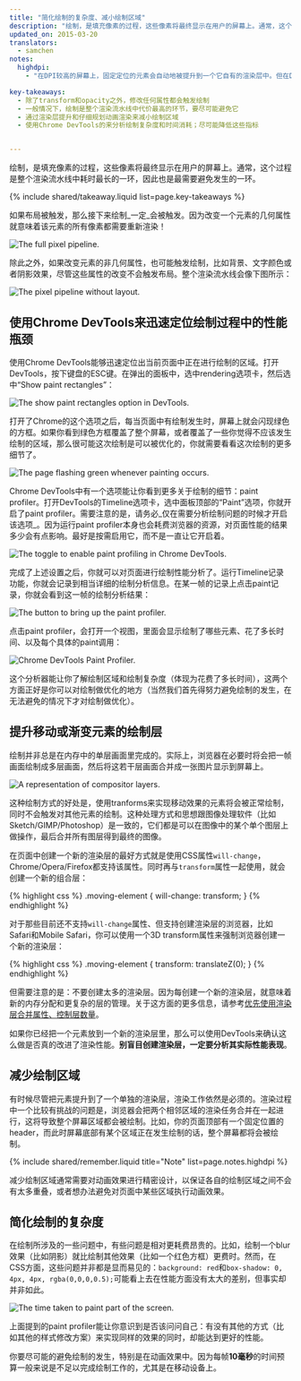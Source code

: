 ```yaml
---
title: "简化绘制的复杂度、减小绘制区域"
description: "绘制，是填充像素的过程，这些像素将最终显示在用户的屏幕上。通常，这个过程是整个渲染流水线中耗时最长的一环，因此也是最需要避免发生的一环。"
updated_on: 2015-03-20
translators:
  - samchen
notes:
  highdpi:
    - "在DPI较高的屏幕上，固定定位的元素会自动地被提升到一个它自有的渲染层中。但在DPI较低的设备上却并非如此，因为这个渲染层的提升会使得字体渲染方式由子像素变为灰阶（详细内容请参考：[Text Rendering](http://www.html5rocks.com/en/tutorials/internals/antialiasing-101/?redirect_from_locale=zh#toc-text-rendering)），我们需要手动实现渲染层的提升。"

key-takeaways:
  - 除了transform和opacity之外，修改任何属性都会触发绘制
  - 一般情况下，绘制是整个渲染流水线中代价最高的环节，要尽可能避免它
  - 通过渲染层提升和仔细规划动画渲染来减小绘制区域
  - 使用Chrome DevTools的来分析绘制复杂度和时间消耗；尽可能降低这些指标


---
```

<p class="intro">
  绘制，是填充像素的过程，这些像素将最终显示在用户的屏幕上。通常，这个过程是整个渲染流水线中耗时最长的一环，因此也是最需要避免发生的一环。
</p>

{% include shared/takeaway.liquid list=page.key-takeaways %}

如果布局被触发，那么接下来绘制_一定_会被触发。因为改变一个元素的几何属性就意味着该元素的所有像素都需要重新渲染！

<img src="images/simplify-paint-complexity-and-reduce-paint-areas/frame.jpg" class="g--centered" alt="The full pixel pipeline.">

除此之外，如果改变元素的非几何属性，也可能触发绘制，比如背景、文字颜色或者阴影效果，尽管这些属性的改变不会触发布局。整个渲染流水线会像下图所示：

<img src="images/simplify-paint-complexity-and-reduce-paint-areas/frame-no-layout.jpg" class="g--centered" alt="The pixel pipeline without layout.">

## 使用Chrome DevTools来迅速定位绘制过程中的性能瓶颈

使用Chrome DevTools能够迅速定位出当前页面中正在进行绘制的区域。打开DevTools，按下键盘的ESC键。在弹出的面板中，选中rendering选项卡，然后选中“Show paint rectangles”：

<img src="images/simplify-paint-complexity-and-reduce-paint-areas/show-paint-rectangles.jpg" class="g--centered" alt="The show paint rectangles option in DevTools.">

打开了Chrome的这个选项之后，每当页面中有绘制发生时，屏幕上就会闪现绿色的方框。如果你看到绿色方框覆盖了整个屏幕，或者覆盖了一些你觉得不应该发生绘制的区域，那么很可能这次绘制是可以被优化的，你就需要看看这次绘制的更多细节了。

<img src="images/simplify-paint-complexity-and-reduce-paint-areas/show-paint-rectangles-green.jpg" class="g--centered" alt="The page flashing green whenever painting occurs.">

Chrome DevTools中有一个选项能让你看到更多关于绘制的细节：paint profiler。打开DevTools的Timeline选项卡，选中面板顶部的“Paint”选项，你就开启了paint profiler。需要注意的是，请务必_仅在需要分析绘制问题的时候才开启该选项_。因为运行paint profiler本身也会耗费浏览器的资源，对页面性能的结果多少会有点影响。最好是按需启用它，而不是一直让它开启着。

<img src="images/simplify-paint-complexity-and-reduce-paint-areas/paint-profiler-toggle.jpg" class="g--centered" alt="The toggle to enable paint profiling in Chrome DevTools.">

完成了上述设置之后，你就可以对页面进行绘制性能分析了。运行Timeline记录功能，你就会记录到相当详细的绘制分析信息。在某一帧的记录上点击paint记录，你就会看到这一帧的绘制分析结果：

<img src="images/simplify-paint-complexity-and-reduce-paint-areas/paint-profiler-button.jpg" class="g--centered" alt="The button to bring up the paint profiler.">

点击paint profiler，会打开一个视图，里面会显示绘制了哪些元素、花了多长时间、以及每个具体的paint调用：

<img src="images/simplify-paint-complexity-and-reduce-paint-areas/paint-profiler.jpg" class="g--centered" alt="Chrome DevTools Paint Profiler.">

这个分析器能让你了解绘制区域和绘制复杂度（体现为花费了多长时间），这两个方面正好是你可以对绘制做优化的地方（当然我们首先得努力避免绘制的发生，在无法避免的情况下才对绘制做优化）。

## 提升移动或渐变元素的绘制层

绘制并非总是在内存中的单层画面里完成的。实际上，浏览器在必要时将会把一帧画面绘制成多层画面，然后将这若干层画面合并成一张图片显示到屏幕上。

<img src="images/simplify-paint-complexity-and-reduce-paint-areas/layers.jpg" class="g--centered" alt="A representation of compositor layers.">

这种绘制方式的好处是，使用tranforms来实现移动效果的元素将会被正常绘制，同时不会触发对其他元素的绘制。这种处理方式和思想跟图像处理软件（比如Sketch/GIMP/Photoshop）是一致的，它们都是可以在图像中的某个单个图层上做操作，最后合并所有图层得到最终的图像。

在页面中创建一个新的渲染层的最好方式就是使用CSS属性`will-change`，Chrome/Opera/Firefox都支持该属性。同时再与`transform`属性一起使用，就会创建一个新的组合层：

{% highlight css %}
.moving-element {
  will-change: transform;
}
{% endhighlight %}

对于那些目前还不支持`will-change`属性、但支持创建渲染层的浏览器，比如Safari和Mobile Safari，你可以使用一个3D transform属性来强制浏览器创建一个新的渲染层：

{% highlight css %}
.moving-element {
  transform: translateZ(0);
}
{% endhighlight %}

但需要注意的是：不要创建太多的渲染层。因为每创建一个新的渲染层，就意味着新的内存分配和更复杂的层的管理。关于这方面的更多信息，请参考[优先使用渲染层合并属性、控制层数量](stick-to-compositor-only-properties-and-manage-layer-count)。

如果你已经把一个元素放到一个新的渲染层里，那么可以使用DevTools来确认这么做是否真的改进了渲染性能。**别盲目创建渲染层，一定要分析其实际性能表现**。

## 减少绘制区域

有时候尽管把元素提升到了一个单独的渲染层，渲染工作依然是必须的。渲染过程中一个比较有挑战的问题是，浏览器会把两个相邻区域的渲染任务合并在一起进行，这将导致整个屏幕区域都会被绘制。比如，你的页面顶部有一个固定位置的header，而此时屏幕底部有某个区域正在发生绘制的话，整个屏幕都将会被绘制。

{% include shared/remember.liquid title="Note" list=page.notes.highdpi %}

减少绘制区域通常需要对动画效果进行精密设计，以保证各自的绘制区域之间不会有太多重叠，或者想办法避免对页面中某些区域执行动画效果。

## 简化绘制的复杂度
在绘制所涉及的一些问题中，有些问题是相对更耗费昂贵的。比如，绘制一个blur效果（比如阴影）就比绘制其他效果（比如一个红色方框）更费时。然而，在CSS方面，这些问题并非都是显而易见的：`background: red`和`box-shadow: 0, 4px, 4px, rgba(0,0,0,0.5);`可能看上去在性能方面没有太大的差别，但事实却并非如此。

<img src="images/simplify-paint-complexity-and-reduce-paint-areas/profiler-chart.jpg" class="g--centered" alt="The time taken to paint part of the screen.">

上面提到的paint profiler能让你意识到是否该问问自己：有没有其他的方式（比如其他的样式修改方案）来实现同样的效果的同时，却能达到更好的性能。

你要尽可能的避免绘制的发生，特别是在动画效果中。因为每帧**10毫秒**的时间预算一般来说是不足以完成绘制工作的，尤其是在移动设备上。


